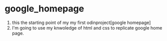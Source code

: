 # google_homepage
1. this the starting point of my my first odinproject[google homepage]
2. I'm going to use my knwoledge of html and css to replicate google home page.